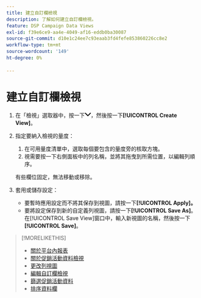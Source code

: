```yaml
---
title: 建立自訂欄檢視
description: 了解如何建立自訂欄檢視。
feature: DSP Campaign Data Views
exl-id: f39e6ce9-aa4e-4049-af16-eddb0ba30087
source-git-commit: d10e1c24ee7c93eaab3fd4fefe853860226cc8e2
workflow-type: tm+mt
source-wordcount: '149'
ht-degree: 0%

---
```


# 建立自訂欄檢視

1. 在「檢視」選取器中，按一下![向下箭頭](/help/dsp/assets/chevron-down.png)，然後按一下&#x200B;**[!UICONTROL Create View]**。

1. 指定要納入檢視的量度：
   1. 在可用量度清單中，選取每個要包含的量度旁的核取方塊。
   1. 視需要按一下右側面板中的列名稱，並將其拖曳到所需位置，以編輯列順序。

   有些欄位固定，無法移動或移除。

1. 套用或儲存設定：

   * 要暫時應用設定而不將其保存到視圖，請按一下&#x200B;**[!UICONTROL Apply]。**
   * 要將設定保存到新的自定義列視圖，請按一下&#x200B;**[!UICONTROL Save As]**。 在[!UICONTROL Save View]窗口中，輸入新視圖的名稱，然後按一下&#x200B;**[!UICONTROL Save]**。

>[!MORELIKETHIS]
>
>* [關於平台內報表](campaign-reports-about.md)
>* [關於促銷活動資料檢視](campaign-data-views-about.md)
>* [更改列視圖](column-view-change.md)
>* [編輯自訂欄檢視](column-view-edit.md)
>* [篩選促銷活動資料](campaign-data-filter.md)
>* [排序資料欄](campaign-data-sort.md)

